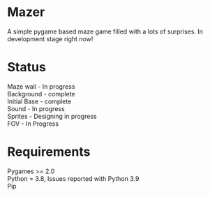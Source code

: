 # Mazer

A simple pygame based maze game filled with a lots of surprises. In development stage right now!

# Status

Maze wall - In progress  
Background - complete  
Initial Base - complete  
Sound - In progress  
Sprites - Designing in progress  
FOV - In Progress  

# Requirements

Pygames >= 2.0  
Python = 3.8, Issues reported with Python 3.9  
Pip  
